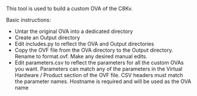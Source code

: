 This tool is used to build a custom OVA of the C8Kv.

Basic instructions:
- Untar the original OVA into a dedicated directory
- Create an Output directory
- Edit includes.py to reflect the OVA and Output directories
- Copy the OVF file from the OVA directory to the Output directory.  Rename to format.ovf.  Make any desired manual edits.
- Edit parameters.csv to reflect the parameters for all the custom OVAs you want.  Parameters can match any of the parameters in the Virtual Hardware / Product section of the OVF file.  CSV headers must match the parameter names.  Hostname is required and will be used as the OVA name
